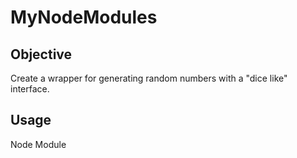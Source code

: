 # MyNodeModules

## Objective
Create a wrapper for generating random numbers with a "dice like" interface.


## Usage
Node Module
